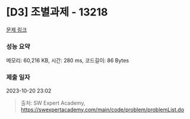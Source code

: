 # [D3] 조별과제 - 13218 

[문제 링크](https://swexpertacademy.com/main/code/problem/problemDetail.do?contestProbId=AXzjvCCq-PwDFASs) 

### 성능 요약

메모리: 60,216 KB, 시간: 280 ms, 코드길이: 86 Bytes

### 제출 일자

2023-10-20 23:02



> 출처: SW Expert Academy, https://swexpertacademy.com/main/code/problem/problemList.do
